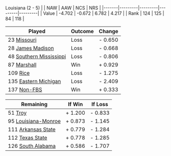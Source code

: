 Louisiana (2 - 5)
|       |   NAW   |   AAW   |   NCS   |   NRS   |
|-------|---------|---------|---------|---------|
| Value |  -4.702 |  -0.672 |   6.782 |   4.217 |
| Rank  |     124 |     125 |      84 |     118 |

| Played                    | Outcome    |  Change  |
|---------------------------|------------|----------|
|  23 [Missouri              ](Missouri.md)| Loss       | -  0.650 |
|  28 [James Madison         ](JamesMadison.md)| Loss       | -  0.668 |
|  48 [Southern Mississippi  ](SouthernMississippi.md)| Loss       | -  0.806 |
|  87 [Marshall              ](Marshall.md)| Win        | +  0.929 |
| 109 [Rice                  ](Rice.md)| Loss       | -  1.275 |
| 135 [Eastern Michigan      ](EasternMichigan.md)| Loss       | -  2.409 |
| 137 [Non-FBS               ](NonFBS.md)| Win        | +  0.333 |

| Remaining                 |  If Win  |  If Loss |
|---------------------------|----------|----------|
|  51 [Troy                  ](Troy.md)| +  1.200 | -  0.833 |
|  95 [Louisiana-Monroe      ](LouisianaMonroe.md)| +  0.873 | -  1.145 |
| 111 [Arkansas State        ](ArkansasState.md)| +  0.779 | -  1.284 |
| 112 [Texas State           ](TexasState.md)| +  0.778 | -  1.285 |
| 126 [South Alabama         ](SouthAlabama.md)| +  0.586 | -  1.707 |

